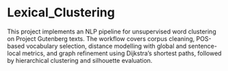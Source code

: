 # Lexical_Clustering
This project implements an NLP pipeline for unsupervised word clustering on Project Gutenberg texts. The workflow covers corpus cleaning, POS-based vocabulary selection, distance modelling with global and sentence-local metrics, and graph refinement using Dijkstra’s shortest paths, followed by hierarchical clustering and silhouette evaluation.
